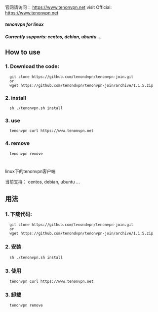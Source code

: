 
官网请访问：     https://www.tenonvpn.net
visit Official: https://www.tenonvpn.net

##### tenonvpn for linux
##### Currently supports: centos, debian, ubuntu ...

## How to use
### 1. Download the code:

      git clone https://github.com/tenondvpn/tenonvpn-join.git
      or
      wget https://github.com/tenondvpn/tenonvpn-join/archive/1.1.5.zip

### 2. install

      sh ./tenonvpn.sh install
     
### 3. use
      
      tenonvpn curl https://www.tenonvpn.net

### 4. remove
      
      tenonvpn remove

# 
# 

linux下的tenonvpn客户端

当前支持： centos, debian, ubuntu ...


## 用法
### 1. 下载代码:

      git clone https://github.com/tenondvpn/tenonvpn-join.git
      or
      wget https://github.com/tenondvpn/tenonvpn-join/archive/1.1.5.zip

### 2. 安装

      sh ./tenonvpn.sh install
     
### 3. 使用
      
      tenonvpn curl https://www.tenonvpn.net
      
### 3. 卸载

      tenonvpn remove

    
    


